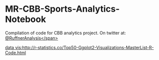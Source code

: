 # MR-CBB-Sports-Analytics-Notebook
Compilation of code for CBB analytics project. 
On twitter at: <a href="https://twitter.com/RuffnerAnalysis" class="icon fa-twitter">
    										<span class="label">@RuffnerAnalysis</span\>

data vis:http://r-statistics.co/Top50-Ggplot2-Visualizations-MasterList-R-Code.html
